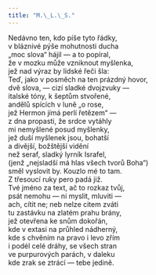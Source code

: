 ```yaml
---
title: "M.\_L.\_S."
---
```


  

Nedávno ten, kdo píše tyto řádky,  
v bláznivé pýše mohutnosti ducha  
„moc slova“ hájil — a to popíral,  
že v mozku může vzniknout myšlenka,  
jež nad výraz by lidské řeči šla:  
Teď, jako v posměch na ten prázdný hovor,  
dvě slova, — cizí sladké dvojzvuky —  
italské tóny, k šeptům stvořené,  
andělů spících v luně „o rose,  
jež Hermon jímá perlí řetězem“ —  
z dna propasti, že srdce vytáhly  
mi nemyšlené posud myšlenky,  
jež duší myšlenek jsou, bohatší  
a divější, božštější vidění  
než seraf, sladký lyrník Israfel,  
(jenž „nejsladší má hlas všech tvorů Boha“)  
směl vyslovit by. Kouzlo mé to tam.  
Z třesoucí ruky pero padá již.  
Tvé jméno za text, ač to rozkaz tvůj,  
psát nemohu — ni myslit, mluviti —  
ach, cítit ne; neb nelze citem zváti  
tu zastávku na zlatém prahu brány,  
jež otevřena ke snům dokořán,  
kde v extasi na průhled nádherný,  
kde s chvěním na pravo i levo zřím  
i podél celé dráhy, se všech stran  
ve purpurových parách, v daleku  
kde zrak se ztrácí — tebe jedině.
